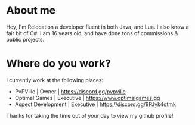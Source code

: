 # About me

Hey, I'm Relocation a developer fluent in both Java, and Lua. I also know a fair bit of C#.
I am 16 years old, and have done tons of commissions & public projects.

# Where do you work?
I currently work at the following places:

- PvPVille | Owner | https://discord.gg/pvpville
- Optimal Games | Executive | https://www.optimalgames.gg
- Aspect Development | Executive | https://discord.gg/9PJyk4qtmk

Thanks for taking the time out of your day to view my github profile!
